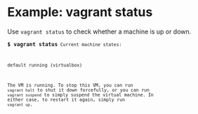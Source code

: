 # Example: vagrant status
Use `vagrant status` to check whether a machine is up or down.

<code><b>$ vagrant status</b><code>
Current machine states:

default                   running (virtualbox)

The VM is running. To stop this VM, you can run `vagrant halt` to
shut it down forcefully, or you can run `vagrant suspend` to simply
suspend the virtual machine. In either case, to restart it again,
simply run `vagrant up`.</code></code>
